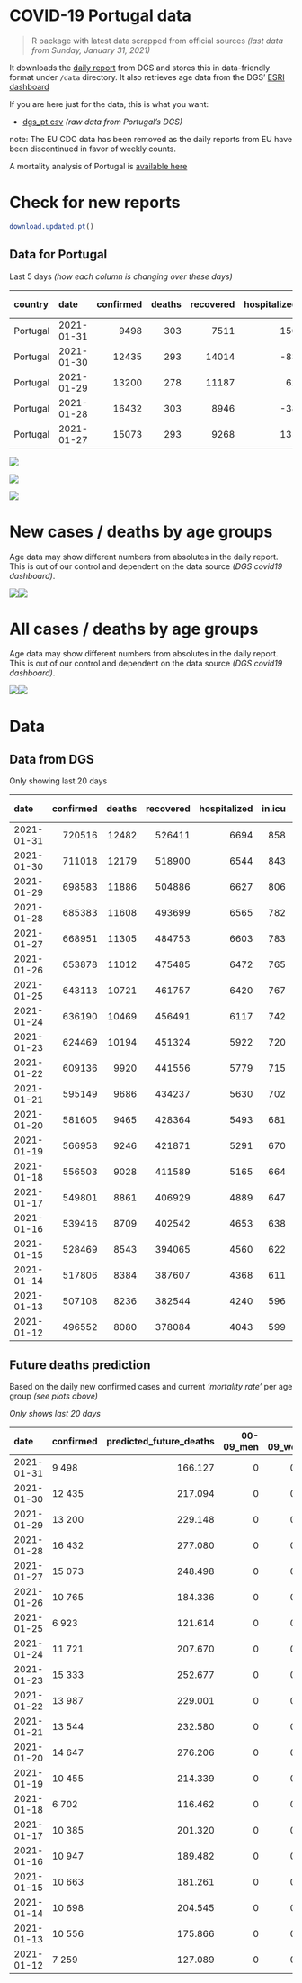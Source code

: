COVID-19 Portugal data
================

> R package with latest data scrapped from official sources *(last data
> from Sunday, January 31, 2021)*

It downloads the [daily
report](https://covid19.min-saude.pt/relatorio-de-situacao/) from DGS
and stores this in data-friendly format under `/data` directory. It also
retrieves age data from the DGS’ [ESRI
dashboard](https://covid19.min-saude.pt/ponto-de-situacao-atual-em-portugal/)

If you are here just for the data, this is what you want:

  - [dgs\_pt.csv](raw/master/data/dgs_pt.csv) *(raw data from Portugal’s
    DGS)*

note: The EU CDC data has been removed as the daily reports from EU have
been discontinued in favor of weekly counts.

A mortality analysis of Portugal is [available
here](https://averissimo.github.io/covid19-analysis/mortality.html)

# Check for new reports

``` r
download.updated.pt()
```

## Data for Portugal

Last 5 days *(how each column is changing over these days)*

| country  | date       | confirmed | deaths | recovered | hospitalized | in.icu | confirmed\_m\_00-09 | confirmed\_w\_00-09 | confirmed\_m\_10-19 | confirmed\_w\_10-19 | confirmed\_m\_20-29 | confirmed\_w\_20-29 | confirmed\_m\_30-39 | confirmed\_w\_30-39 | confirmed\_m\_40-49 | confirmed\_w\_40-49 | confirmed\_m\_50-59 | confirmed\_w\_50-59 | confirmed\_m\_60-69 | confirmed\_w\_60-69 | confirmed\_m\_70-79 | confirmed\_w\_70-79 | confirmed\_m\_80+ | confirmed\_w\_80+ | death\_m\_00-09 | death\_w\_00-09 | death\_m\_10-19 | death\_w\_10-19 | death\_m\_20-29 | death\_w\_20-29 | death\_m\_30-39 | death\_w\_30-39 | death\_m\_40-49 | death\_w\_40-49 | death\_m\_50-59 | death\_w\_50-59 | death\_m\_60-69 | death\_w\_60-69 | death\_m\_70-79 | death\_w\_70-79 | death\_m\_80+ | death\_w\_80+ |
| :------- | :--------- | --------: | -----: | --------: | -----------: | -----: | ------------------: | ------------------: | ------------------: | ------------------: | ------------------: | ------------------: | ------------------: | ------------------: | ------------------: | ------------------: | ------------------: | ------------------: | ------------------: | ------------------: | ------------------: | ------------------: | ----------------: | ----------------: | --------------: | --------------: | --------------: | --------------: | --------------: | --------------: | --------------: | --------------: | --------------: | --------------: | --------------: | --------------: | --------------: | --------------: | --------------: | --------------: | ------------: | ------------: |
| Portugal | 2021-01-31 |      9498 |    303 |      7511 |          150 |     15 |                 348 |                 359 |                 512 |                 498 |                 487 |                 596 |                 597 |                 668 |                 727 |                 897 |                 609 |                 796 |                 470 |                 510 |                 335 |                 346 |               256 |               488 |               0 |               0 |               0 |               0 |               0 |               0 |               0 |               1 |               0 |               0 |               4 |               2 |              21 |              10 |              29 |              19 |            97 |           120 |
| Portugal | 2021-01-30 |     12435 |    293 |     14014 |         \-83 |     37 |                 419 |                 368 |                 630 |                 576 |                 723 |                 804 |                 745 |                 893 |                 938 |                1206 |                 789 |                1116 |                 674 |                 719 |                 377 |                 465 |               335 |               655 |               0 |               0 |               0 |               0 |               0 |               0 |               1 |               0 |               2 |               1 |               4 |               5 |              18 |              12 |              24 |              23 |            92 |           111 |
| Portugal | 2021-01-29 |     13200 |    278 |     11187 |           62 |     24 |                 428 |                 382 |                 711 |                 642 |                 748 |                 856 |                 817 |                 949 |                 989 |                1253 |                 871 |                1165 |                 716 |                 724 |                 381 |                 495 |               344 |               717 |               0 |               0 |               0 |               0 |               0 |               0 |               2 |               0 |               1 |               3 |               6 |               2 |              11 |               8 |              36 |              22 |            80 |           107 |
| Portugal | 2021-01-28 |     16432 |    303 |      8946 |         \-38 |    \-1 |                 590 |                 573 |                 828 |                 816 |                 984 |                1103 |                 977 |                1214 |                1283 |                1516 |                1082 |                1326 |                 824 |                 979 |                 518 |                 540 |               407 |               865 |               0 |               0 |               0 |               0 |               0 |               1 |               1 |               0 |               2 |               1 |               4 |               2 |              15 |              11 |              35 |              22 |           103 |           106 |
| Portugal | 2021-01-27 |     15073 |    293 |      9268 |          131 |     18 |                 469 |                 438 |                 752 |                 713 |                 842 |                 957 |                 896 |                1166 |                1187 |                1533 |                1112 |                1271 |                 778 |                 819 |                 483 |                 551 |               355 |               748 |               0 |               0 |               0 |               0 |               0 |               0 |               0 |               0 |               2 |               3 |               2 |               1 |              11 |               6 |              41 |              36 |           104 |            87 |

![](README_files/figure-gfm/totals-1.svg)<!-- -->

![](README_files/figure-gfm/differential-1.svg)<!-- -->

![](README_files/figure-gfm/differential_7days-1.svg)<!-- -->

# New cases / deaths by age groups

Age data may show different numbers from absolutes in the daily report.
This is out of our control and dependent on the data source *(DGS
covid19 dashboard)*.

![](README_files/figure-gfm/new_cases_deaths-1.svg)<!-- -->![](README_files/figure-gfm/new_cases_deaths-2.svg)<!-- -->

# All cases / deaths by age groups

Age data may show different numbers from absolutes in the daily report.
This is out of our control and dependent on the data source *(DGS
covid19 dashboard)*.

![](README_files/figure-gfm/total_cases_deaths-1.svg)<!-- -->![](README_files/figure-gfm/total_cases_deaths-2.svg)<!-- -->

# Data

## Data from DGS

Only showing last 20 days

| date       | confirmed | deaths | recovered | hospitalized | in.icu | confirmed\_m\_00-09 | confirmed\_w\_00-09 | confirmed\_m\_10-19 | confirmed\_w\_10-19 | confirmed\_m\_20-29 | confirmed\_w\_20-29 | confirmed\_m\_30-39 | confirmed\_w\_30-39 | confirmed\_m\_40-49 | confirmed\_w\_40-49 | confirmed\_m\_50-59 | confirmed\_w\_50-59 | confirmed\_m\_60-69 | confirmed\_w\_60-69 | confirmed\_m\_70-79 | confirmed\_w\_70-79 | confirmed\_m\_80+ | confirmed\_w\_80+ | death\_m\_00-09 | death\_w\_00-09 | death\_m\_10-19 | death\_w\_10-19 | death\_m\_20-29 | death\_w\_20-29 | death\_m\_30-39 | death\_w\_30-39 | death\_m\_40-49 | death\_w\_40-49 | death\_m\_50-59 | death\_w\_50-59 | death\_m\_60-69 | death\_w\_60-69 | death\_m\_70-79 | death\_w\_70-79 | death\_m\_80+ | death\_w\_80+ |
| :--------- | --------: | -----: | --------: | -----------: | -----: | ------------------: | ------------------: | ------------------: | ------------------: | ------------------: | ------------------: | ------------------: | ------------------: | ------------------: | ------------------: | ------------------: | ------------------: | ------------------: | ------------------: | ------------------: | ------------------: | ----------------: | ----------------: | --------------: | --------------: | --------------: | --------------: | --------------: | --------------: | --------------: | --------------: | --------------: | --------------: | --------------: | --------------: | --------------: | --------------: | --------------: | --------------: | ------------: | ------------: |
| 2021-01-31 |    720516 |  12482 |    526411 |         6694 |    858 |               20424 |               19620 |               33695 |               33906 |               48653 |               55708 |               47444 |               57140 |               52857 |               67630 |               46510 |               59808 |               34563 |               37247 |               21934 |               24696 |             19305 |             39152 |               0 |               1 |               1 |               1 |               5 |               4 |              17 |              13 |              68 |              40 |             225 |              93 |             744 |             308 |            1593 |             953 |          3836 |          4580 |
| 2021-01-30 |    711018 |  12179 |    518900 |         6544 |    843 |               20076 |               19261 |               33183 |               33408 |               48166 |               55112 |               46847 |               56472 |               52130 |               66733 |               45901 |               59012 |               34093 |               36737 |               21599 |               24350 |             19049 |             38664 |               0 |               1 |               1 |               1 |               5 |               4 |              17 |              12 |              68 |              40 |             221 |              91 |             723 |             298 |            1564 |             934 |          3739 |          4460 |
| 2021-01-29 |    698583 |  11886 |    504886 |         6627 |    806 |               19657 |               18893 |               32553 |               32832 |               47443 |               54308 |               46102 |               55579 |               51192 |               65527 |               45112 |               57896 |               33419 |               36018 |               21222 |               23885 |             18714 |             38009 |               0 |               1 |               1 |               1 |               5 |               4 |              16 |              12 |              66 |              39 |             217 |              86 |             705 |             286 |            1540 |             911 |          3647 |          4349 |
| 2021-01-28 |    685383 |  11608 |    493699 |         6565 |    782 |               19229 |               18511 |               31842 |               32190 |               46695 |               53452 |               45285 |               54630 |               50203 |               64274 |               44241 |               56731 |               32703 |               35294 |               20841 |               23390 |             18370 |             37292 |               0 |               1 |               1 |               1 |               5 |               4 |              14 |              12 |              65 |              36 |             211 |              84 |             694 |             278 |            1504 |             889 |          3567 |          4242 |
| 2021-01-27 |    668951 |  11305 |    484753 |         6603 |    783 |               18639 |               17938 |               31014 |               31374 |               45711 |               52349 |               44308 |               53416 |               48920 |               62758 |               43159 |               55405 |               31879 |               34315 |               20323 |               22850 |             17963 |             36427 |               0 |               1 |               1 |               1 |               5 |               3 |              13 |              12 |              63 |              35 |             207 |              82 |             679 |             267 |            1469 |             867 |          3464 |          4136 |
| 2021-01-26 |    653878 |  11012 |    475485 |         6472 |    765 |               18170 |               17500 |               30262 |               30661 |               44869 |               51392 |               43412 |               52250 |               47733 |               61225 |               42047 |               54134 |               31101 |               33496 |               19840 |               22299 |             17608 |             35679 |               0 |               1 |               1 |               1 |               5 |               3 |              13 |              12 |              61 |              32 |             205 |              81 |             668 |             261 |            1428 |             831 |          3360 |          4049 |
| 2021-01-25 |    643113 |  10721 |    461757 |         6420 |    767 |               17843 |               17186 |               29777 |               30171 |               44246 |               50652 |               42732 |               51428 |               46871 |               60180 |               41268 |               53264 |               30542 |               32912 |               19457 |               21920 |             17340 |             35129 |               0 |               1 |               1 |               1 |               5 |               3 |              12 |              12 |              59 |              31 |             199 |              76 |             650 |             257 |            1393 |             807 |          3270 |          3944 |
| 2021-01-24 |    636190 |  10469 |    456491 |         6117 |    742 |               17594 |               16937 |               29434 |               29813 |               43836 |               50194 |               42304 |               50909 |               46349 |               59540 |               40815 |               52707 |               30187 |               32549 |               19217 |               21674 |             17128 |             34809 |               0 |               1 |               1 |               1 |               5 |               3 |              12 |              12 |              59 |              30 |             195 |              75 |             625 |             252 |            1356 |             794 |          3200 |          3848 |
| 2021-01-23 |    624469 |  10194 |    451324 |         5922 |    720 |               17185 |               16581 |               28831 |               29212 |               43160 |               49364 |               41564 |               50100 |               45443 |               58379 |               40036 |               51755 |               29612 |               31920 |               18885 |               21291 |             16771 |             34189 |               0 |               1 |               1 |               1 |               5 |               3 |              12 |              12 |              59 |              29 |             191 |              74 |             610 |             244 |            1318 |             771 |          3117 |          3746 |
| 2021-01-22 |    609136 |   9920 |    441556 |         5779 |    715 |               16725 |               16084 |               27996 |               28428 |               42251 |               48351 |               40617 |               48895 |               44230 |               56926 |               39009 |               50419 |               28852 |               31120 |               18420 |               20814 |             16374 |             33434 |               0 |               1 |               1 |               1 |               5 |               3 |              12 |              12 |              58 |              29 |             184 |              73 |             587 |             238 |            1277 |             751 |          3035 |          3653 |
| 2021-01-21 |    595149 |   9686 |    434237 |         5630 |    702 |               16253 |               15642 |               27213 |               27712 |               41400 |               47389 |               39721 |               47806 |               43155 |               55606 |               38062 |               49260 |               28230 |               30400 |               18016 |               20353 |             16024 |             32719 |               0 |               1 |               1 |               1 |               5 |               3 |              12 |              12 |              57 |              29 |             183 |              73 |             575 |             234 |            1241 |             734 |          2959 |          3566 |
| 2021-01-20 |    581605 |   9465 |    428364 |         5493 |    681 |               15808 |               15213 |               26457 |               27009 |               40617 |               46504 |               38886 |               46790 |               42116 |               54253 |               37151 |               48117 |               27592 |               29696 |               17613 |               19930 |             15622 |             32048 |               0 |               1 |               1 |               1 |               5 |               3 |              12 |              11 |              56 |              29 |             176 |              72 |             561 |             229 |            1213 |             715 |          2900 |          3480 |
| 2021-01-19 |    566958 |   9246 |    421871 |         5291 |    670 |               15385 |               14819 |               25716 |               26302 |               39770 |               45542 |               37960 |               45585 |               40996 |               52820 |               36193 |               46914 |               26907 |               28953 |               17149 |               19404 |             15150 |             31211 |               0 |               1 |               1 |               1 |               4 |               3 |              11 |              11 |              54 |              28 |             172 |              71 |             548 |             225 |            1191 |             692 |          2826 |          3407 |
| 2021-01-18 |    556503 |   9028 |    411589 |         5165 |    664 |               15132 |               14541 |               25258 |               25868 |               39168 |               44845 |               37323 |               44765 |               40187 |               51822 |               35507 |               46013 |               26344 |               28410 |               16800 |               19052 |             14826 |             30463 |               0 |               1 |               1 |               1 |               4 |               3 |               9 |              11 |              54 |              28 |             168 |              68 |             537 |             220 |            1159 |             682 |          2764 |          3318 |
| 2021-01-17 |    549801 |   8861 |    406929 |         4889 |    647 |               14909 |               14318 |               24887 |               25534 |               38737 |               44378 |               36904 |               44231 |               39693 |               51206 |               35806 |               45499 |               26002 |               28072 |               16579 |               18838 |             14640 |             30109 |               0 |               1 |               1 |               1 |               3 |               3 |               9 |               9 |              54 |              27 |             167 |              66 |             530 |             215 |            1142 |             677 |          2702 |          3254 |
| 2021-01-16 |    539416 |   8709 |    402542 |         4653 |    638 |               14546 |               13994 |               24342 |               24994 |               38146 |               43649 |               36284 |               43486 |               38925 |               50221 |               34496 |               44686 |               25519 |               27481 |               16252 |               18511 |             14349 |             29407 |               0 |               1 |               1 |               1 |               3 |               3 |               9 |               8 |              54 |              27 |             165 |              65 |             524 |             212 |            1116 |             664 |          2654 |          3202 |
| 2021-01-15 |    528469 |   8543 |    394065 |         4560 |    622 |               14197 |               13662 |               23749 |               24359 |               37445 |               42867 |               35633 |               42656 |               38109 |               49193 |               33768 |               43779 |               25013 |               26959 |               15889 |               18129 |             14050 |             28838 |               0 |               1 |               1 |               1 |               3 |               3 |               9 |               7 |              53 |              27 |             160 |              65 |             211 |             209 |            1096 |             649 |          2602 |          3146 |
| 2021-01-14 |    517806 |   8384 |    387607 |         4368 |    611 |               13843 |               13321 |               23240 |               23790 |               36694 |               42134 |               34952 |               41868 |               37333 |               48183 |               33046 |               42892 |               24526 |               26465 |               15540 |               17753 |             13774 |             28283 |               0 |               1 |               1 |               1 |               3 |               3 |               9 |               7 |              52 |              27 |             157 |              65 |             504 |             203 |            1074 |             638 |          2560 |          3079 |
| 2021-01-13 |    507108 |   8236 |    382544 |         4240 |    596 |               13524 |               12998 |               22723 |               23308 |               36004 |               41364 |               34299 |               41072 |               36554 |               47163 |               32376 |               41999 |               23978 |               25933 |               15208 |               17353 |             13428 |             27657 |               0 |               1 |               1 |               1 |               3 |               3 |               9 |               7 |              49 |              26 |             155 |              64 |             490 |             197 |            1060 |             618 |          2522 |          3030 |
| 2021-01-12 |    496552 |   8080 |    378084 |         4043 |    599 |               13225 |               12699 |               22215 |               22816 |               35334 |               40545 |               33562 |               40252 |               35833 |               46145 |               31709 |               41096 |               23419 |               25372 |               14899 |               16989 |             13169 |             27106 |               0 |               1 |               1 |               1 |               3 |               3 |               8 |               7 |              47 |              26 |             151 |              63 |             480 |             195 |            1048 |             609 |          2465 |          2972 |

## Future deaths prediction

Based on the daily new confirmed cases and current *‘mortality rate’*
per age group *(see plots above)*

*Only shows last 20 days*

| date       | confirmed | predicted\_future\_deaths | 00-09\_men | 00-09\_women | 10-19\_men | 10-19\_women | 20-29\_men | 20-29\_women | 30-39\_men | 30-39\_women | 40-49\_men | 40-49\_women | 50-59\_men | 50-59\_women | 60-69\_men | 60-69\_women | 70-79\_men | 70-79\_women | 80+\_men | 80+\_women |
| :--------- | :-------- | ------------------------: | ---------: | -----------: | ---------: | -----------: | ---------: | -----------: | ---------: | -----------: | ---------: | -----------: | ---------: | -----------: | ---------: | -----------: | ---------: | -----------: | -------: | ---------: |
| 2021-01-31 | 9 498     |                   166.127 |          0 |        0.018 |      0.015 |        0.015 |      0.050 |        0.043 |      0.214 |        0.152 |      0.935 |        0.531 |      2.946 |        1.238 |     10.117 |        4.217 |     24.330 |       13.352 |   50.868 |     57.086 |
| 2021-01-30 | 12 435    |                   217.094 |          0 |        0.019 |      0.019 |        0.017 |      0.074 |        0.058 |      0.267 |        0.203 |      1.207 |        0.713 |      3.817 |        1.735 |     14.508 |        5.945 |     27.380 |       17.944 |   66.566 |     76.622 |
| 2021-01-29 | 13 200    |                   229.148 |          0 |        0.019 |      0.021 |        0.019 |      0.077 |        0.061 |      0.293 |        0.216 |      1.272 |        0.741 |      4.214 |        1.812 |     15.413 |        5.987 |     27.671 |       19.102 |   68.355 |     83.875 |
| 2021-01-28 | 16 432    |                   277.080 |          0 |        0.029 |      0.025 |        0.024 |      0.101 |        0.079 |      0.350 |        0.276 |      1.651 |        0.897 |      5.234 |        2.062 |     17.737 |        8.095 |     37.621 |       20.838 |   80.873 |    101.188 |
| 2021-01-27 | 15 073    |                   248.498 |          0 |        0.022 |      0.022 |        0.021 |      0.087 |        0.069 |      0.321 |        0.265 |      1.527 |        0.907 |      5.379 |        1.976 |     16.747 |        6.772 |     35.079 |       21.263 |   70.540 |     87.501 |
| 2021-01-26 | 10 765    |                   184.336 |          0 |        0.016 |      0.014 |        0.014 |      0.064 |        0.053 |      0.244 |        0.187 |      1.109 |        0.618 |      3.769 |        1.353 |     12.033 |        4.829 |     27.816 |       14.625 |   53.253 |     64.339 |
| 2021-01-25 | 6 923     |                   121.614 |          0 |        0.013 |      0.010 |        0.011 |      0.042 |        0.033 |      0.153 |        0.118 |      0.672 |        0.379 |      2.191 |        0.866 |      7.642 |        3.002 |     17.430 |        9.493 |   42.125 |     37.434 |
| 2021-01-24 | 11 721    |                   207.670 |          0 |        0.018 |      0.018 |        0.018 |      0.069 |        0.060 |      0.265 |        0.184 |      1.166 |        0.687 |      3.769 |        1.480 |     12.377 |        5.201 |     24.112 |       14.780 |   70.938 |     72.528 |
| 2021-01-23 | 15 333    |                   252.677 |          0 |        0.025 |      0.025 |        0.023 |      0.093 |        0.073 |      0.339 |        0.274 |      1.561 |        0.859 |      4.968 |        2.077 |     16.360 |        6.615 |     33.772 |       18.407 |   78.886 |     88.320 |
| 2021-01-22 | 13 987    |                   229.001 |          0 |        0.023 |      0.023 |        0.021 |      0.087 |        0.069 |      0.321 |        0.248 |      1.383 |        0.781 |      4.581 |        1.802 |     13.389 |        5.954 |     29.341 |       17.790 |   69.547 |     83.641 |
| 2021-01-21 | 13 544    |                   232.580 |          0 |        0.022 |      0.022 |        0.021 |      0.080 |        0.064 |      0.299 |        0.231 |      1.337 |        0.800 |      4.407 |        1.777 |     13.734 |        5.821 |     29.269 |       16.323 |   79.879 |     78.494 |
| 2021-01-20 | 14 647    |                   276.206 |          0 |        0.020 |      0.022 |        0.021 |      0.087 |        0.069 |      0.332 |        0.274 |      1.441 |        0.848 |      4.634 |        1.871 |     14.745 |        6.144 |     33.699 |       20.298 |   93.789 |     97.912 |
| 2021-01-19 | 10 455    |                   214.339 |          0 |        0.014 |      0.014 |        0.013 |      0.062 |        0.050 |      0.228 |        0.187 |      1.041 |        0.590 |      3.319 |        1.401 |     12.119 |        4.490 |     25.347 |       13.583 |   64.380 |     87.501 |
| 2021-01-18 | 6 702     |                   116.462 |          0 |        0.011 |      0.011 |        0.010 |      0.044 |        0.034 |      0.150 |        0.121 |      0.636 |        0.364 |      1.446 |        0.799 |      7.362 |        2.795 |     16.051 |        8.258 |   36.959 |     41.411 |
| 2021-01-17 | 10 385    |                   201.320 |          0 |        0.017 |      0.016 |        0.016 |      0.061 |        0.052 |      0.222 |        0.169 |      0.988 |        0.583 |      6.337 |        1.264 |     10.397 |        4.887 |     23.749 |       12.619 |   57.823 |     82.120 |
| 2021-01-16 | 10 947    |                   189.482 |          0 |        0.017 |      0.018 |        0.019 |      0.072 |        0.056 |      0.233 |        0.189 |      1.050 |        0.608 |      3.522 |        1.410 |     10.892 |        4.316 |     26.364 |       14.741 |   59.413 |     66.562 |
| 2021-01-15 | 10 663    |                   181.261 |          0 |        0.017 |      0.015 |        0.017 |      0.077 |        0.053 |      0.244 |        0.179 |      0.998 |        0.597 |      3.493 |        1.379 |     10.483 |        4.085 |     25.347 |       14.510 |   54.843 |     64.924 |
| 2021-01-14 | 10 698    |                   204.545 |          0 |        0.016 |      0.015 |        0.014 |      0.071 |        0.055 |      0.234 |        0.181 |      1.002 |        0.603 |      3.241 |        1.389 |     11.796 |        4.399 |     24.112 |       15.436 |   68.752 |     73.229 |
| 2021-01-13 | 10 556    |                   175.866 |          0 |        0.015 |      0.015 |        0.015 |      0.069 |        0.059 |      0.264 |        0.187 |      0.928 |        0.602 |      3.227 |        1.404 |     12.033 |        4.639 |     22.442 |       14.046 |   51.465 |     64.456 |
| 2021-01-12 | 7 259     |                   127.089 |          0 |        0.008 |      0.010 |        0.010 |      0.050 |        0.043 |      0.168 |        0.126 |      0.647 |        0.379 |      2.380 |        0.893 |      8.869 |        3.597 |     18.520 |       11.114 |   38.747 |     41.528 |
